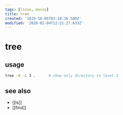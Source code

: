 ```yaml
---
tags: [linux, macos]
title: tree
created: '2019-10-05T03:18:36.580Z'
modified: '2020-02-04T12:21:27.633Z'
---
```


# tree

## usage
```sh
tree -d -L 3 .      # show only directory to level 3
```

## see also
- [[ls]]
- [[find]]

